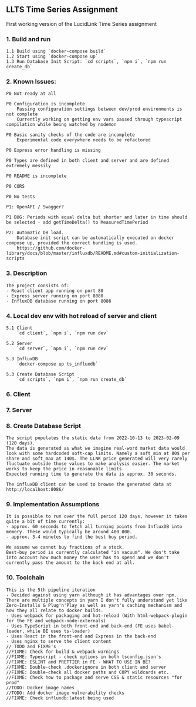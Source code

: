 ## LLTS Time Series Assignment
First working version of the LucidLink Time Series assignment

### 1. Build and run
    1.1 Build using `docker-compose build`
    1.2 Start using `docker-compose up`
    1.3 Run Database Init Script: `cd scripts`, `npm i`, `npm run create_db`
### 2. Known Issues:
    P0 Not ready at all

    P0 Configuration is incomplete
        Passing configuration settings between dev/prod environments is not complete
        Currently working on getting env vars passed through typescript compilation while being watched by nodemon

    P0 Basic sanity checks of the code are incomplete
        Experimental code everywhere needs to be refactored

    P0 Express error handling is missing
  
    P0 Types are defined in both client and server and are defined extremely messily

    P0 README is incomplete

    P0 CORS

    P0 No tests

    P1: OpenAPI / Swagger?

    P1 BUG: Periods with equal delta but shorter and later in time should be selected - add getTimeDelta() to MeasuredTimePeriod

    P2: Automatic DB load.
        Database init script can be automatically executed on docker compose up, provided the correct bundling is used.
        https://github.com/docker-library/docs/blob/master/influxdb/README.md#custom-initialization-scripts
### 3. Description
    The project consists of:
    - React client app running on port 80
    - Express server running on port 8080
    - InfluxDB database running on port 8086
### 4. Local dev env with hot reload of server and client
    5.1 Client
        `cd client`, `npm i`, `npm run dev`

    5.2 Server
        `cd server`, `npm i`, `npm run dev`

    5.3 InfluxDB
        `docker-compose up ts_influxdb`

    5.3 Create Database Script
        `cd scripts`, `npm i`, `npm run create_db`
### 6. Client
### 7. Server
### 8. Create Database Script    
    The script populates the static data from 2022-10-13 to 2023-02-09 (120 days).
    The data is generated as what we imagine real-word market data would look with some hardcoded soft-cap limits. Namely a soft_min at 80$ per share and soft_max at 140$. The LLNK price generated will very rarely fluctuate outside those values to make analysis easier. The market works to keep the price in reasonable limits.
    Expected running time to generate the data is approx. 30 seconds.

    The influxDB client can be used to browse the generated data at http://localhost:8086/
### 9. Implementation Assumptions
    It is possible to run over the full period 120 days, however it takes quite a bit of time currently:
    - approx. 60 seconds to fetch all turning points from InfluxDB into memory. These would typically be around 400 000.
    - approx. 3-4 minutes to find the best buy period.

    We assume we cannot buy fractions of a stock.
    Best-buy period is currently calculated "in vacuum". We don't take into account how much money the user has to spend and we don't currently pass the amount to the back end at all. 
### 10. Toolchain
    This is the 5th pipeline iteration
    - Decided against using yarn although it has advantages over npm. There are multiple concepts in yarn I don't fully understand yet like Zero-Installs & Plug'n'Play as well as yarn's caching mechanism and how they all relate to docker builds.
    - Uses webpack for packaging and hot-reload (With html-webpack-plugin for the FE and webpack-node-externals)
    - Uses TypeScript in both front-end and back-end (FE uses babel-loader, while BE uses ts-loader)
    - Uses React in the front-end and Express in the back-end
    - Uses nginx to serve the client content
    // TODO and FIXME's
    //FIXME: Check for build & webpack warnings
    //FIXME: Typescript - check options in both tsconfig.json's
    //FIXME: ESLINT and PRETTIER in FE - WHAT TO USE IN BE?
    //FIXME: Double-check .dockerignore in both client and server
    //FIXME: Double-check all docker paths and COPY wildcards etc.
    //FIXME: Check how to package and serve CSS & static resources "for prod"
    //TODO: Docker image names
    //TODO: Add docker image vulnerability checks
    //FIXME: Check influxdb:latest being used
